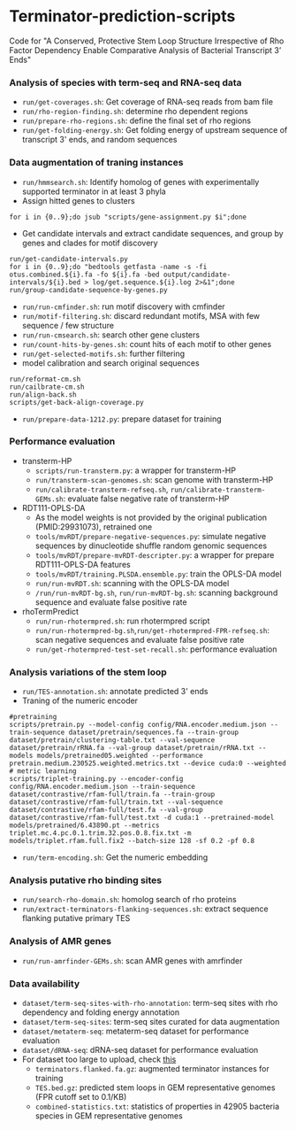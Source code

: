 # Terminator-prediction-scripts
Code for "A Conserved, Protective Stem Loop Structure Irrespective of Rho Factor Dependency Enable Comparative Analysis of Bacterial Transcript 3’ Ends"

### Analysis of species with term-seq and RNA-seq data
- `run/get-coverages.sh`: Get coverage of RNA-seq reads from bam file
- `run/rho-region-finding.sh`: determine rho dependent regions
- `run/prepare-rho-regions.sh`: define the final set of rho regions
- `run/get-folding-energy.sh`: Get folding energy of upstream sequence of transcript 3' ends, and random sequences
  
### Data augmentation of traning instances
- `run/hmmsearch.sh`: Identify homolog of genes with experimentally supported terminator in at least 3 phyla
- Assign hitted genes to clusters
```{bash}
for i in {0..9};do jsub "scripts/gene-assignment.py $i";done
```
- Get candidate intervals and extract candidate sequences, and group by genes and clades for motif discovery
```{bash}
run/get-candidate-intervals.py
for i in {0..9};do "bedtools getfasta -name -s -fi otus.combined.${i}.fa -fo ${i}.fa -bed output/candidate-intervals/${i}.bed > log/get.sequence.${i}.log 2>&1";done
run/group-candidate-sequence-by-genes.py
```
- `run/run-cmfinder.sh`: run motif discovery with cmfinder
- `run/motif-filtering.sh`: discard redundant motifs, MSA with few sequence / few structure
- `run/run-cmsearch.sh`: search other gene clusters
- `run/count-hits-by-genes.sh`: count hits of each motif to other genes
- `run/get-selected-motifs.sh`: further filtering
- model calibration and search original sequences
```{bash}
run/reformat-cm.sh
run/cailbrate-cm.sh
run/align-back.sh
scripts/get-back-align-coverage.py
```
- `run/prepare-data-1212.py`: prepare dataset for training
  
### Performance evaluation 
- transterm-HP
  - `scripts/run-transterm.py`: a wrapper for transterm-HP
  - `run/transterm-scan-genomes.sh`: scan genome with transterm-HP
  - `run/calibrate-transterm-refseq.sh`, `run/calibrate-transterm-GEMs.sh`: evaluate false negative rate of transterm-HP
- RDT111-OPLS-DA
  - As the model weights is not provided by the original publication (PMID:29931073), retrained one
  - `tools/mvRDT/prepare-negative-sequences.py`: simulate negative sequences by dinucleotide shuffle random genomic sequences
  - `tools/mvRDT/prepare-mvRDT-descripter.py`: a wrapper for prepare RDT111-OPLS-DA features
  - `tools/mvRDT/training.PLSDA.ensemble.py`: train the OPLS-DA model
  - `run/run-mvRDT.sh`: scanning with the OPLS-DA model
  - `/run/run-mvRDT-bg.sh`, `run/run-mvRDT-bg.sh`: scanning background sequence and evaluate false positive rate
- rhoTermPredict  
  - `run/run-rhotermpred.sh`: run rhotermpred script
  - `run/run-rhotermpred-bg.sh`,`run/get-rhotermpred-FPR-refseq.sh`: scan negative sequences and evaluate false positive rate
  - `run/get-rhotermpred-test-set-recall.sh`: performance evaluation

  
### Analysis variations of the stem loop
- `run/TES-annotation.sh`: annotate predicted 3' ends
- Traning of the numeric encoder
```{bash}
#pretraining
scripts/pretrain.py --model-config config/RNA.encoder.medium.json --train-sequence dataset/pretrain/sequences.fa --train-group dataset/pretrain/clustering-table.txt --val-sequence dataset/pretrain/rRNA.fa --val-group dataset/pretrain/rRNA.txt --models models/pretrained05.weighted --performance pretrain.medium.230525.weighted.metrics.txt --device cuda:0 --weighted
# metric learning
scripts/triplet-training.py --encoder-config config/RNA.encoder.medium.json --train-sequence dataset/contrastive/rfam-full/train.fa --train-group dataset/contrastive/rfam-full/train.txt --val-sequence dataset/contrastive/rfam-full/test.fa --val-group dataset/contrastive/rfam-full/test.txt -d cuda:1 --pretrained-model models/pretrained/6.43890.pt --metrics triplet.mc.4.pc.0.1.trim.32.pos.0.8.fix.txt -m models/triplet.rfam.full.fix2 --batch-size 128 -sf 0.2 -pf 0.8 
```
- `run/term-encoding.sh`: Get the numeric embedding
  
### Analysis putative rho binding sites
- `run/search-rho-domain.sh`: homolog search of rho proteins
- `run/extract-terminators-flanking-sequences.sh`: extract sequence flanking putative primary TES
  
### Analysis of AMR genes
- `run/run-amrfinder-GEMs.sh`: scan AMR genes with amrfinder

### Data availability
- `dataset/term-seq-sites-with-rho-annotation`: term-seq sites with rho dependency and folding energy annotation
- `dataset/term-seq-sites`: term-seq sites curated for data augmentation
- `dataset/metaterm-seq`: metaterm-seq dataset for performance evaluation
- `dataset/dRNA-seq`: dRNA-seq dataset for performance evaluation
- For dataset too large to upload, check [this](https://cloud.tsinghua.edu.cn/d/cc891006b48b44a2b1bc/)
  - `terminators.flanked.fa.gz`: augmented terminator instances for training
  - `TES.bed.gz`: predicted stem loops in GEM representative genomes (FPR cutoff set to 0.1/KB)
  - `combined-statistics.txt`: statistics of properties in 42905 bacteria species in GEM representative genomes

  




  
  


